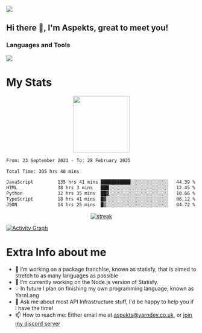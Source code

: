 ![](https://komarev.com/ghpvc/?username=aspekts&color=red)
## Hi there 👋, I'm Aspekts, great to meet you!
### Languages and Tools
<p align="left"> <a href="https://github.com/aspekts"><img src="https://skillicons.dev/icons?i=aws,azure,bash,bootstrap,cpp,cloudflare,css,discord,bots,express,fastapi,gcp,git,heroku,github,v,vim,regex,html,js,jquery,nodejs,linux,md,mysql,redis,mongodb,netlify,nextjs,py,react,sqlite,swift,ts,vscode"> </a> </p>

# My Stats
<p align="center">
<img height="150px" src="https://github-readme-stats.vercel.app/api?username=aspekts&hide_border=true&show_icons=true&count_private=true&theme=gruvbox&bg_color=151515" />
</p>

<!--START_SECTION:waka-->

```txt
From: 23 September 2021 - To: 28 February 2025

Total Time: 305 hrs 40 mins

JavaScript         135 hrs 41 mins ███████████░░░░░░░░░░░░░░   44.39 %
HTML               38 hrs 3 mins   ███░░░░░░░░░░░░░░░░░░░░░░   12.45 %
Python             32 hrs 35 mins  ██▓░░░░░░░░░░░░░░░░░░░░░░   10.66 %
TypeScript         18 hrs 41 mins  █▓░░░░░░░░░░░░░░░░░░░░░░░   06.12 %
JSON               14 hrs 25 mins  █▒░░░░░░░░░░░░░░░░░░░░░░░   04.72 %
```

<!--END_SECTION:waka-->
<p align="center">
  <a href="https://github.com/aspekts">      
<img title="stats" alt="streak" src="https://github-readme-streak-stats.herokuapp.com/?user=aspekts&theme=dark&hide_border=true&stroke=f53b3b"/>
</a>
</p>
<a href="https://github.com/aspekts"><img alt="Activity Graph" src="https://activity-graph.herokuapp.com/graph?username=aspekts&bg_color=0D1117&color=eca15b&line=eca15b&point=FFFFFF&hide_border=true" /></a>

# Extra Info about me
- 🌱 I’m working on a package franchise, known as statisfy, that is aimed to stretch to as many languages as possible
- 🔭 I’m currently working on the Node.js version of Statisfy.
- 💡 In future I plan on finishing my own programming language, known as YarnLang
- 💬 Ask me about most API Infrastructure stuff, I'd be happy to help you if I have the time!
- 📫 How to reach me: Either email me at aspekts@yarndev.co.uk, or [join my discord server](https://discord.gg/GxGTHBC)


